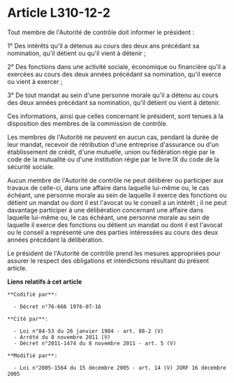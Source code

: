 # Article L310-12-2

Tout membre de l'Autorité de contrôle doit informer le président :

1° Des intérêts qu'il a détenus au cours des deux ans précédant sa nomination, qu'il détient ou qu'il vient à détenir ;

2° Des fonctions dans une activité sociale, économique ou financière qu'il a exercées au cours des deux années précédant sa
nomination, qu'il exerce ou vient à exercer ;

3° De tout mandat au sein d'une personne morale qu'il a détenu au cours des deux années précédant sa nomination, qu'il
détient ou vient à détenir.

Ces informations, ainsi que celles concernant le président, sont tenues à la disposition des membres de la commission de
contrôle.

Les membres de l'Autorité ne peuvent en aucun cas, pendant la durée de leur mandat, recevoir de rétribution d'une entreprise
d'assurance ou d'un établissement de crédit, d'une mutuelle, union ou fédération régie par le code de la mutualité ou d'une
institution régie par le livre IX du code de la sécurité sociale.

Aucun membre de l'Autorité de contrôle ne peut délibérer ou participer aux travaux de celle-ci, dans une affaire dans
laquelle lui-même ou, le cas échéant, une personne morale au sein de laquelle il exerce des fonctions ou détient un mandat ou
dont il est l'avocat ou le conseil a un intérêt ; il ne peut davantage participer à une délibération concernant une affaire
dans laquelle lui-même ou, le cas échéant, une personne morale au sein de laquelle il exerce des fonctions ou détient un
mandat ou dont il est l'avocat ou le conseil a représenté une des parties intéressées au cours des deux années précédant la
délibération.

Le président de l'Autorité de contrôle prend les mesures appropriées pour assurer le respect des obligations et interdictions
résultant du présent article.

**Liens relatifs à cet article**

	**Codifié par**:

	  - Décret n°76-666 1976-07-16

	**Cité par**:

	  - Loi n°84-53 du 26 janvier 1984 - art. 88-2 (V)
	  - Arrêté du 8 novembre 2011 (V)
	  - Décret n°2011-1474 du 8 novembre 2011 - art. 5 (V)

	**Modifié par**:

	  - Loi n°2005-1564 du 15 décembre 2005 - art. 14 (V) JORF 16 décembre 2005
